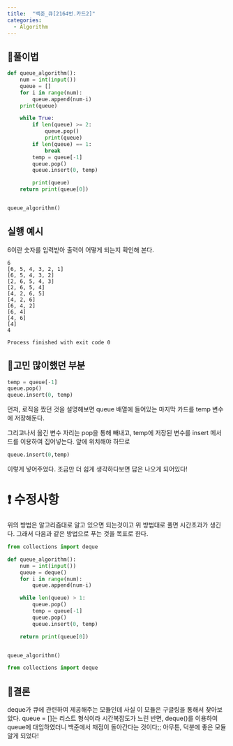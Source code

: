 ```yaml
---
title:  "백준_큐[2164번.카드2]"
categories:
  - Algorithm
---
```


## 🐋풀이법
```python
def queue_algorithm():
    num = int(input())
    queue = []
    for i in range(num):
        queue.append(num-i)
    print(queue)

    while True:
        if len(queue) >= 2:
            queue.pop()
            print(queue)
        if len(queue) == 1:
            break
        temp = queue[-1]
        queue.pop()
        queue.insert(0, temp)

        print(queue)
    return print(queue[0])


queue_algorithm()
```

## 실행 예시
6이란 숫자를 입력받아 출력이 어떻게 되는지 확인해 본다.

```
6
[6, 5, 4, 3, 2, 1]
[6, 5, 4, 3, 2]
[2, 6, 5, 4, 3]
[2, 6, 5, 4]
[4, 2, 6, 5]
[4, 2, 6]
[6, 4, 2]
[6, 4]
[4, 6]
[4]
4

Process finished with exit code 0
```

## 🤔고민 많이했던 부분
```python
temp = queue[-1]
queue.pop()
queue.insert(0, temp)
```

먼저, 로직을 짰던 것을 설명해보면 queue 배열에 들어있는 마지막 카드를 temp 변수에 저장해둔다.

그리고나서 옮긴 변수 자리는 pop을 통해 빼내고, temp에 저장된 변수를 insert 메서드를 이용하여 집어넣는다. 앞에 위치해야 하므로

```python
queue.insert(0,temp)
```
이렇게 넣어주었다.
조금만 더 쉽게 생각하다보면 답은 나오게 되어있다!

# ❗ 수정사항
위의 방법은 알고리즘대로 알고 있으면 되는것이고 위 방법대로 풀면 시간초과가 생긴다.
그래서 다음과 같은 방법으로 푸는 것을 목표로 한다.

```python
from collections import deque

def queue_algorithm():
    num = int(input())
    queue = deque()
    for i in range(num):
        queue.append(num-i)

    while len(queue) > 1:
        queue.pop()
        temp = queue[-1]
        queue.pop()
        queue.insert(0, temp)

    return print(queue[0])


queue_algorithm()
```

```python
from collections import deque
```
## 🥚결론
deque가 큐에 관련하여 제공해주는 모듈인데 사실 이 모듈은 구글링을 통해서 찾아보았다.
queue = []는 리스트 형식이라 시간복잡도가 느린 반면, deque()를 이용하여 queue에 대입하였더니 백준에서 채점이 돌아간다는 것이다;;
아무튼, 덕분에 좋은 모듈 알게 되었다!
